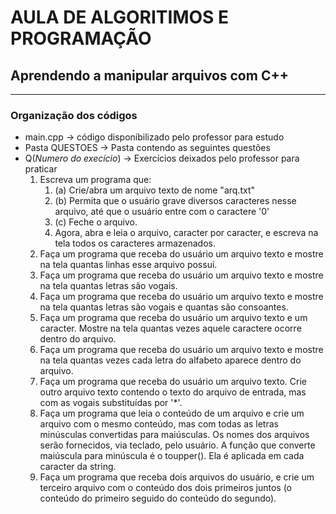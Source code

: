 # AULA DE ALGORITIMOS E PROGRAMAÇÃO
## Aprendendo a manipular arquivos com C++
***
### Organização dos códigos
* main.cpp -> código disponíbilizado pelo professor para estudo
* Pasta QUESTOES -> Pasta contendo as seguintes questões
* Q(*Numero do execício*) -> Exercícios deixados pelo professor para praticar
     1. Escreva um programa que:
        1. (a) Crie/abra um arquivo texto de nome "arq.txt"
        1. (b) Permita que o usuário grave diversos caracteres nesse arquivo, até que o usuário entre com o caractere '0'
        1. (c) Feche o arquivo.
        1. Agora, abra e leia o arquivo, caracter por caracter, e escreva na tela todos os caracteres armazenados.
     2. Faça um programa que receba do usuário um arquivo texto e mostre na tela quantas linhas esse arquivo possui.
     3. Faça um programa que receba do usuário um arquivo texto e mostre na tela quantas letras são vogais.
     4. Faça um programa que receba do usuário um arquivo texto e mostre na tela quantas letras são vogais e quantas
     são consoantes.
     5. Faça um programa que receba do usuário um arquivo texto e um caracter. Mostre na tela quantas vezes aquele
     caractere ocorre dentro do arquivo.
     6. Faça um programa que receba do usuário um arquivo texto e mostre na tela quantas vezes cada letra do alfabeto
     aparece dentro do arquivo.
     7. Faça um programa que receba do usuário um arquivo texto. Crie outro arquivo texto contendo o texto do arquivo
     de entrada, mas com as vogais substituídas por '*'.
     8. Faça um programa que leia o conteúdo de um arquivo e crie um arquivo com o mesmo conteúdo, mas com todas
     as letras minúsculas convertidas para maiúsculas. Os nomes dos arquivos serão fornecidos, via teclado, pelo
     usuário. A função que converte maiúscula para minúscula é o toupper(). Ela é aplicada em cada caracter da string.
     9. Faça um programa que receba dois arquivos do usuário, e crie um terceiro arquivo com o conteúdo dos dois
     primeiros juntos (o conteúdo do primeiro seguido do conteúdo do segundo).

